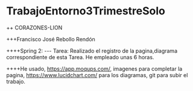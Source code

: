 # TrabajoEntorno3TrimestreSolo
++ CORAZONES-LION

+++Francisco José Rebollo Rendón

++++Spring 2:
--- Tarea: Realizado el registro de la pagina,diagrama correspondiente de esta Tarea. He empleado unas 6 horas. 

++++He usado, https://app.moqups.com/, imagenes para completar la pagina, https://www.lucidchart.com/ para los diagramas, 
git para subir el trabajo.
